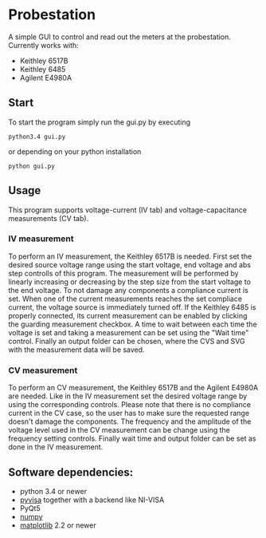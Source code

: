 # Probestation

A simple GUI to control and read out the meters at the probestation.
Currently works with:
* Keithley 6517B
* Keithley 6485
* Agilent E4980A

## Start
To start the program simply run the gui.py by executing
```
python3.4 gui.py
```
or depending on your python installation
```
python gui.py
```

## Usage
This program supports voltage-current (IV tab) and voltage-capacitance measurements (CV tab).

### IV measurement
To perform an IV measurement, the Keithley 6517B is needed.
First set the desired source voltage range using the start voltage, end voltage and abs step controlls of this program. The measurement will be performed by linearly increasing or decreasing by the step size from the start voltage to the end voltage.
To not damage any components a compliance current is set. When one of the current measurements reaches the set compliace current, the voltage source is immediately turned off.
If the Keithley 6485 is properly connected, its current measurement can be enabled by clicking the guarding measurement checkbox.
A time to wait between each time the voltage is set and taking a measurement can be set using the "Wait time" control.
Finally an output folder can be chosen, where the CVS and SVG with the measurement data will be saved.

### CV measurement
To perform an CV measurement, the Keithley 6517B and the Agilent E4980A are needed.
Like in the IV measurement set the desired voltage range by using the corresponding controls. Please note that there is no compliance current in the CV case, so the user has to make sure the requested range doesn't damage the components.
The frequency and the amplitude of the voltage level used in the CV measurement can be change using the frequency setting controls.
Finally wait time and output folder can be set as done in the IV measurement.

## Software dependencies:
* python 3.4 or newer
* [pyvisa](https://github.com/pyvisa/pyvisa) together with a backend like NI-VISA
* PyQt5
* [numpy](http://www.numpy.org/)
* [matplotlib](https://matplotlib.org/) 2.2 or newer

